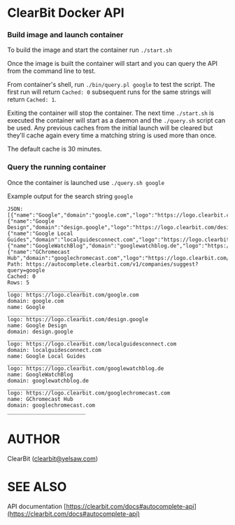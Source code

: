 # ClearBit Docker API

### Build image and launch container
To build the image and start the container run `./start.sh`

Once the image is built the container will start and you
can query the API from the command line to test.

From container's shell, run `./bin/query.pl google` to test the 
script. The first run will return `Cached: 0` subsequent
runs for the same strings will return `Cached: 1`.

Exiting the container will stop the container. The next time
`./start.sh` is executed the container will start as a daemon
and the `./query.sh` script can be used. Any previous caches
from the initial launch will be cleared but they'll cache again
every time a matching string is used more than once.

The default cache is 30 minutes. 

### Query the running container
Once the container is launched use `./query.sh google`

Example output for the search string `google`

```
JSON: [{"name":"Google","domain":"google.com","logo":"https://logo.clearbit.com/google.com"},{"name":"Google Design","domain":"design.google","logo":"https://logo.clearbit.com/design.google"},{"name":"Google Local Guides","domain":"localguidesconnect.com","logo":"https://logo.clearbit.com/localguidesconnect.com"},{"name":"GoogleWatchBlog","domain":"googlewatchblog.de","logo":"https://logo.clearbit.com/googlewatchblog.de"},{"name":"GChromecast Hub","domain":"googlechromecast.com","logo":"https://logo.clearbit.com/googlechromecast.com"}]
Path: https://autocomplete.clearbit.com/v1/companies/suggest?query=google
Cached: 0
Rows: 5
_________________________
logo: https://logo.clearbit.com/google.com
domain: google.com
name: Google
_________________________
logo: https://logo.clearbit.com/design.google
name: Google Design
domain: design.google
_________________________
logo: https://logo.clearbit.com/localguidesconnect.com
domain: localguidesconnect.com
name: Google Local Guides
_________________________
logo: https://logo.clearbit.com/googlewatchblog.de
name: GoogleWatchBlog
domain: googlewatchblog.de
_________________________
logo: https://logo.clearbit.com/googlechromecast.com
name: GChromecast Hub
domain: googlechromecast.com
_________________________

```

# AUTHOR

ClearBit (clearbit@yelsaw.com)

# SEE ALSO

API documentation
[https://clearbit.com/docs#autocomplete-api](https://clearbit.com/docs#autocomplete-api)
